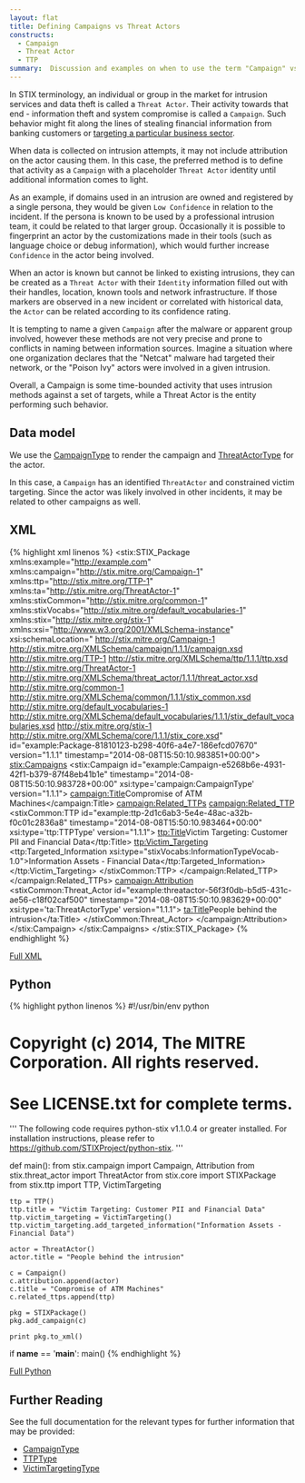 ```yaml
---
layout: flat
title: Defining Campaigns vs Threat Actors
constructs:
  - Campaign
  - Threat Actor
  - TTP
summary:  Discussion and examples on when to use the term "Campaign" vs "Actor".
---
```


In STIX terminology, an individual or group in the market for intrusion services and data theft is called a `Threat Actor`.  Their activity towards that end - information theft and system compromise is called a `Campaign`. Such behavior might fit along the lines of stealing financial information from banking customers or [targeting a particular business sector](../industry-sector). 

When data is collected on intrusion attempts, it may not include attribution on the actor causing them. In this case, the preferred method is to define that activity as a `Campaign` with a placeholder `Threat Actor` identity until additional information comes to light. 

As an example, if domains used in an intrusion are owned and registered by a single persona, they would be given `Low Confidence` in relation to the incident.  If the persona is known to be used by a professional intrusion team, it could be related to that larger group.  Occasionally it is possible to fingerprint an actor by the customizations made in their tools (such as language choice or debug information), which would further increase `Confidence` in the actor being involved.

When an actor is known but cannot be linked to existing intrusions, they can be created as a `Threat Actor` with their `Identity` information filled out with their handles, location, known tools and network infrastructure. If those markers are observed in a new incident or correlated with historical data, the `Actor` can be related according to its confidence rating.

It is tempting to name a given `Campaign` after the malware or apparent group involved, however these methods are not very precise and prone to conflicts in naming between information sources. Imagine a situation where one organization declares that the "Netcat" malware had targeted their network, or the "Poison Ivy" actors were involved in a given intrusion.

Overall, a Campaign is some time-bounded activity that uses intrusion methods against a set of targets, while a Threat Actor is the entity performing such behavior.

## Data model

We use the [CampaignType](/data-model/{{site.current_version}}/campaign/CampaignType) to render the campaign and [ThreatActorType](/data-model/{{site.current_version}}/campaign/ThreatActorType) for the actor.

In this case, a `Campaign` has an identified `ThreatActor` and constrained victim targeting. Since the actor was likely involved in other incidents, it may be related to other campaigns as well.

## XML
{% highlight xml linenos %}
<stix:STIX_Package 
	xmlns:example="http://example.com"
	xmlns:campaign="http://stix.mitre.org/Campaign-1"
	xmlns:ttp="http://stix.mitre.org/TTP-1"
	xmlns:ta="http://stix.mitre.org/ThreatActor-1"
	xmlns:stixCommon="http://stix.mitre.org/common-1"
	xmlns:stixVocabs="http://stix.mitre.org/default_vocabularies-1"
	xmlns:stix="http://stix.mitre.org/stix-1"
	xmlns:xsi="http://www.w3.org/2001/XMLSchema-instance"
	xsi:schemaLocation="
	http://stix.mitre.org/Campaign-1 http://stix.mitre.org/XMLSchema/campaign/1.1.1/campaign.xsd
	http://stix.mitre.org/TTP-1 http://stix.mitre.org/XMLSchema/ttp/1.1.1/ttp.xsd
	http://stix.mitre.org/ThreatActor-1 http://stix.mitre.org/XMLSchema/threat_actor/1.1.1/threat_actor.xsd
	http://stix.mitre.org/common-1 http://stix.mitre.org/XMLSchema/common/1.1.1/stix_common.xsd
	http://stix.mitre.org/default_vocabularies-1 http://stix.mitre.org/XMLSchema/default_vocabularies/1.1.1/stix_default_vocabularies.xsd
	http://stix.mitre.org/stix-1 http://stix.mitre.org/XMLSchema/core/1.1.1/stix_core.xsd" id="example:Package-81810123-b298-40f6-a4e7-186efcd07670" version="1.1.1" timestamp="2014-08-08T15:50:10.983851+00:00">
    <stix:Campaigns>
        <stix:Campaign id="example:Campaign-e5268b6e-4931-42f1-b379-87f48eb41b1e" timestamp="2014-08-08T15:50:10.983728+00:00" xsi:type='campaign:CampaignType' version="1.1.1">
            <campaign:Title>Compromise of ATM Machines</campaign:Title>
            <campaign:Related_TTPs>
                <campaign:Related_TTP>
                    <stixCommon:TTP id="example:ttp-2d1c6ab3-5e4e-48ac-a32b-f0c01c2836a8" timestamp="2014-08-08T15:50:10.983464+00:00" xsi:type='ttp:TTPType' version="1.1.1">
                        <ttp:Title>Victim Targeting: Customer PII and Financial Data</ttp:Title>
                        <ttp:Victim_Targeting>
                            <ttp:Targeted_Information xsi:type="stixVocabs:InformationTypeVocab-1.0">Information Assets - Financial Data</ttp:Targeted_Information>
                        </ttp:Victim_Targeting>
                    </stixCommon:TTP>
                </campaign:Related_TTP>
            </campaign:Related_TTPs>
            <campaign:Attribution>
                <stixCommon:Threat_Actor id="example:threatactor-56f3f0db-b5d5-431c-ae56-c18f02caf500" timestamp="2014-08-08T15:50:10.983629+00:00" xsi:type='ta:ThreatActorType' version="1.1.1">
                    <ta:Title>People behind the intrusion</ta:Title>
                </stixCommon:Threat_Actor>
            </campaign:Attribution>
        </stix:Campaign>
    </stix:Campaigns>
</stix:STIX_Package>
{% endhighlight %}


[Full XML](campaign-v-actors.xml)

## Python

{% highlight python linenos %}
#!/usr/bin/env python
# Copyright (c) 2014, The MITRE Corporation. All rights reserved.
# See LICENSE.txt for complete terms.

'''
The following code requires python-stix v1.1.0.4 or greater installed.
For installation instructions, please refer to https://github.com/STIXProject/python-stix.
'''

def main():
    from stix.campaign import Campaign, Attribution
    from stix.threat_actor import ThreatActor
    from stix.core import STIXPackage
    from stix.ttp import TTP, VictimTargeting

    ttp = TTP()
    ttp.title = "Victim Targeting: Customer PII and Financial Data"
    ttp.victim_targeting = VictimTargeting()
    ttp.victim_targeting.add_targeted_information("Information Assets - Financial Data")

    actor = ThreatActor()
    actor.title = "People behind the intrusion"

    c = Campaign()
    c.attribution.append(actor)
    c.title = "Compromise of ATM Machines"
    c.related_ttps.append(ttp)

    pkg = STIXPackage()
    pkg.add_campaign(c)

    print pkg.to_xml()

if __name__ == '__main__':
    main()
{% endhighlight %}

[Full Python](campaign-v-actors.py)

## Further Reading

See the full documentation for the relevant types for further information that may be provided:

* [CampaignType](/data-model/{{site.current_version}}/campaign/CampaignType)
* [TTPType](/data-model/{{site.current_version}}/ttp/TTPType)
* [VictimTargetingType](/data-model/{{site.current_version}}/ttp/VictimTargetingType)
